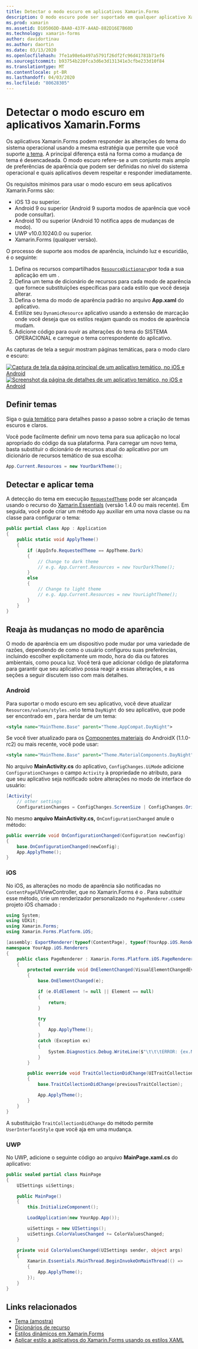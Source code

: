 ```yaml
---
title: Detectar o modo escuro em aplicativos Xamarin.Forms
description: O modo escuro pode ser suportado em qualquer aplicativo Xamarin.Forms usando uma combinação de ResourceDictionaries, DynamicResources e conhecimento da plataforma.
ms.prod: xamarin
ms.assetid: D10506DD-BAA0-437F-A4AD-882D16E7B60D
ms.technology: xamarin-forms
author: davidortinau
ms.author: daortin
ms.date: 03/13/2020
ms.openlocfilehash: 7fe1a98e6a497a5791f26df2fc96d41781b71ef6
ms.sourcegitcommit: b93754b220fca3d6e3d131341e3cfbe233d10f84
ms.translationtype: MT
ms.contentlocale: pt-BR
ms.lasthandoff: 04/03/2020
ms.locfileid: "80628305"
---
```

# <a name="detect-dark-mode-in-xamarinforms-applications"></a>Detectar o modo escuro em aplicativos Xamarin.Forms

Os aplicativos Xamarin.Forms podem responder às alterações do tema do sistema operacional usando a mesma estratégia que permite que você suporte [a tema](theming.md). A principal diferença está na forma como a mudança de tema é desencadeada. O modo escuro refere-se a um conjunto mais amplo de preferências de aparência que podem ser definidas no nível do sistema operacional e quais aplicativos devem respeitar e responder imediatamente.

Os requisitos mínimos para usar o modo escuro em seus aplicativos Xamarin.Forms são:

- iOS 13 ou superior.
- Android 9 ou superior (Android 9 suporta modos de aparência que você pode consultar).
- Android 10 ou superior (Android 10 notifica apps de mudanças de modo).
- UWP v10.0.10240.0 ou superior.
- Xamarin.Forms (qualquer versão).

O processo de suporte aos modos de aparência, incluindo luz e escuridão, é o seguinte:

1. Defina os recursos compartilhados [`ResourceDictionary`](xref:Xamarin.Forms.ResourceDictionary)por toda a sua aplicação em um .
2. Defina um tema de dicionário de recursos para cada modo de aparência que fornece substituições específicas para cada estilo que você deseja alterar.
3. Defina o tema do modo de aparência padrão no arquivo **App.xaml** do aplicativo.
4. Estilize seu `DynamicResource` aplicativo usando a extensão de marcação onde você deseja que os estilos reajam quando os modos de aparência mudam.
5. Adicione código para ouvir as alterações do tema do SISTEMA OPERACIONAL e carregue o tema correspondente do aplicativo.

As capturas de tela a seguir mostram páginas temáticas, para o modo claro e escuro:

[![Captura de tela da página principal de um aplicativo temático, no iOS e Android](theming-images/main-page-both-themes.png "Página principal do aplicativo temático")](theming-images/main-page-both-themes-large.png#lightbox "Página principal do aplicativo temático")
[![Screenshot da página de detalhes de um aplicativo temático, no iOS e Android](theming-images/detail-page-both-themes.png "Página de detalhes do aplicativo temático")](theming-images/detail-page-both-themes-large.png#lightbox "Página de detalhes do aplicativo temático")

## <a name="define-themes"></a>Definir temas

Siga o [guia temático](theming.md) para detalhes passo a passo sobre a criação de temas escuros e claros.

Você pode facilmente definir um novo tema para sua aplicação no local apropriado do código da sua plataforma. Para carregar um novo tema, basta substituir o dicionário de recursos atual do aplicativo por um dicionário de recursos temático de sua escolha:

```csharp
App.Current.Resources = new YourDarkTheme();
```

## <a name="detect-and-apply-theme"></a>Detectar e aplicar tema

A detecção do tema em execução [`RequestedTheme`](~/essentials/app-theme.md) pode ser alcançada usando o recurso do [Xamarin.Essentials](~/essentials/index.md) (versão 1.4.0 ou mais recente). Em seguida, você pode criar um método `App` auxiliar em uma nova classe ou na classe para configurar o tema:

```csharp
public partial class App : Application
{
    public static void ApplyTheme()
    {
        if (AppInfo.RequestedTheme == AppTheme.Dark)
        {
            // Change to dark theme
            // e.g. App.Current.Resources = new YourDarkTheme();
        }
        else
        {
            // Change to light theme
            // e.g. App.Current.Resources = new YourLightTheme();
        }
    }
}
```

## <a name="react-to-appearance-mode-changes"></a>Reaja às mudanças no modo de aparência

O modo de aparência em um dispositivo pode mudar por uma variedade de razões, dependendo de como o usuário configurou suas preferências, incluindo escolher explicitamente um modo, hora do dia ou fatores ambientais, como pouca luz. Você terá que adicionar código de plataforma para garantir que seu aplicativo possa reagir a essas alterações, e as seções a seguir discutem isso com mais detalhes.

### <a name="android"></a>Android

Para suportar o modo escuro em seu aplicativo, você deve atualizar `Resources/values/styles.xml`o tema `DayNight` do seu aplicativo, que pode ser encontrado em , para herdar de um tema:

```xml
<style name="MainTheme.Base" parent="Theme.AppCompat.DayNight">
```

Se você tiver atualizado para os [Componentes materiais](https://www.nuget.org/packages/Xamarin.Google.Android.Material/) do AndroidX (1.1.0-rc2) ou mais recente, você pode usar:

```xml
<style name="MainTheme.Base" parent="Theme.MaterialComponents.DayNight">
```

No arquivo **MainActivity.cs** do aplicativo, `ConfigChanges.UiMode` adicione `ConfigurationChanges` o campo `Activity` à propriedade no atributo, para que seu aplicativo seja notificado sobre alterações no modo de interface do usuário:

```csharp
[Activity(
    // other settings
    ConfigurationChanges = ConfigChanges.ScreenSize | ConfigChanges.Orientation | ConfigChanges.UiMode)]
```

No mesmo **arquivo MainActivity.cs,** `OnConfigurationChanged` anule o método:

```csharp
public override void OnConfigurationChanged(Configuration newConfig)
{
    base.OnConfigurationChanged(newConfig);
    App.ApplyTheme();
}
```

### <a name="ios"></a>iOS

No iOS, as alterações no modo de aparência são notificadas no `ContentPage`UIViewController, que no Xamarin.Forms é o . Para substituir esse método, crie um renderizador personalizado no `PageRenderer.cs`seu projeto iOS chamado :

```csharp
using System;
using UIKit;
using Xamarin.Forms;
using Xamarin.Forms.Platform.iOS;

[assembly: ExportRenderer(typeof(ContentPage), typeof(YourApp.iOS.Renderers.PageRenderer))]
namespace YourApp.iOS.Renderers
{
    public class PageRenderer : Xamarin.Forms.Platform.iOS.PageRenderer
    {
        protected override void OnElementChanged(VisualElementChangedEventArgs e)
        {
            base.OnElementChanged(e);

            if (e.OldElement != null || Element == null)
            {
                return;
            }

            try
            {
                App.ApplyTheme();
            }
            catch (Exception ex)
            {
                System.Diagnostics.Debug.WriteLine($"\t\t\tERROR: {ex.Message}");
            }
        }

        public override void TraitCollectionDidChange(UITraitCollection previousTraitCollection)
        {
            base.TraitCollectionDidChange(previousTraitCollection);

            App.ApplyTheme();
        }
    }
}
```

A substituição `TraitCollectionDidChange` do método permite `UserInterfaceStyle` que você aja em uma mudança.

### <a name="uwp"></a>UWP

No UWP, adicione o seguinte código ao arquivo **MainPage.xaml.cs** do aplicativo:

```csharp
public sealed partial class MainPage
{
    UISettings uiSettings;

    public MainPage()
    {
        this.InitializeComponent();

        LoadApplication(new YourApp.App());

        uiSettings = new UISettings();
        uiSettings.ColorValuesChanged += ColorValuesChanged;
    }

    private void ColorValuesChanged(UISettings sender, object args)
    {
        Xamarin.Essentials.MainThread.BeginInvokeOnMainThread(() =>
        {
            App.ApplyTheme();
        });
    }
}
```

## <a name="related-links"></a>Links relacionados

- [Tema (amostra)](https://docs.microsoft.com/samples/xamarin/xamarin-forms-samples/userinterface-theming/)
- [Dicionários de recurso](~/xamarin-forms/xaml/resource-dictionaries.md)
- [Estilos dinâmicos em Xamarin.Forms](~/xamarin-forms/user-interface/styles/xaml/dynamic.md)
- [Aplicar estilo a aplicativos do Xamarin.Forms usando os estilos XAML](~/xamarin-forms/user-interface/styles/xaml/index.md)

